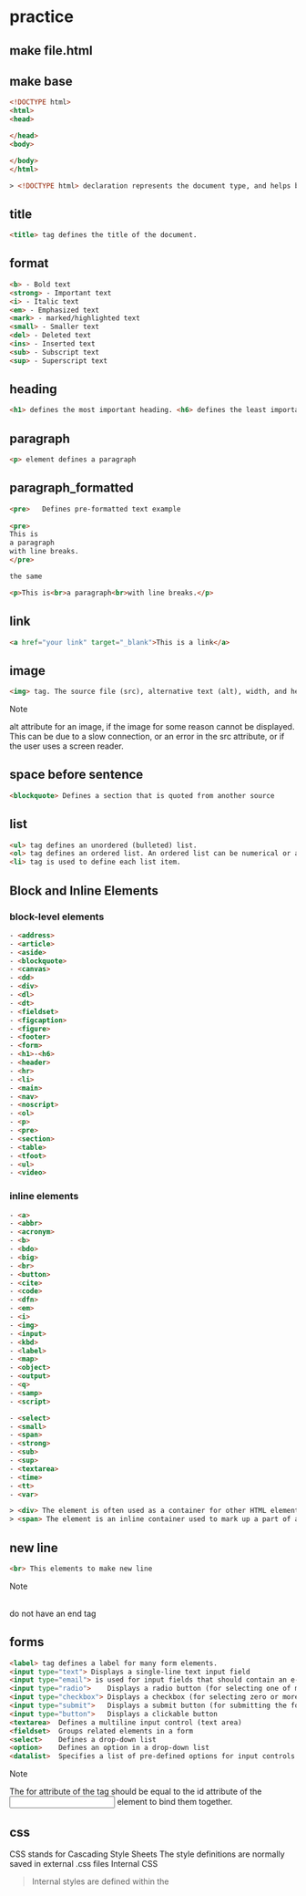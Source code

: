 # practice
## make file.html
## make base
```html
<!DOCTYPE html>
<html>
<head>

</head>
<body>

</body>
</html> 
```
```html
> <!DOCTYPE html> declaration represents the document type, and helps browsers to display web pages correctly
```

## title
```html
<title> tag defines the title of the document.
```

## format
```html
<b> - Bold text
<strong> - Important text
<i> - Italic text
<em> - Emphasized text
<mark> - marked/highlighted text
<small> - Smaller text
<del> - Deleted text
<ins> - Inserted text
<sub> - Subscript text
<sup> - Superscript text
```

## heading
```html
<h1> defines the most important heading. <h6> defines the least important heading
```

## paragraph
```html
<p> element defines a paragraph
```

## paragraph_formatted
```html
<pre>	Defines pre-formatted text example
 
<pre>
This is
a paragraph
with line breaks.
</pre> 

the same 

<p>This is<br>a paragraph<br>with line breaks.</p>
```

## link
```html
<a href="your link" target="_blank">This is a link</a>
```

## image
```html
<img> tag. The source file (src), alternative text (alt), width, and height are provided as attributes
```
> [!NOTE]
> alt attribute for an image, if the image for some reason cannot be displayed. This can be due to a slow connection, or an error in the src attribute, or if the user uses a screen reader.

## space before sentence
```html
<blockquote> Defines a section that is quoted from another source
```
## list
```html
<ul> tag defines an unordered (bulleted) list.
<ol> tag defines an ordered list. An ordered list can be numerical or alphabetical.
<li> tag is used to define each list item.
```

## Block and Inline Elements
### block-level elements
```html
- <address>
- <article>
- <aside>
- <blockquote>
- <canvas>
- <dd>
- <div>
- <dl>
- <dt>
- <fieldset>
- <figcaption>
- <figure>
- <footer>
- <form>
- <h1>-<h6>
- <header>
- <hr>
- <li>
- <main>
- <nav>
- <noscript>
- <ol>
- <p>
- <pre>
- <section>
- <table>
- <tfoot>
- <ul>
- <video>
```
### inline elements
```html
- <a>
- <abbr>
- <acronym>
- <b>
- <bdo>
- <big>
- <br>
- <button>
- <cite>
- <code>
- <dfn>
- <em>
- <i>
- <img>
- <input>
- <kbd>
- <label>
- <map>
- <object>
- <output>
- <q>
- <samp>
- <script>
```
```html
- <select>
- <small>
- <span>
- <strong>
- <sub>
- <sup>
- <textarea>
- <time>
- <tt>
- <var>
```

```html
> <div> The element is often used as a container for other HTML elements.
> <span> The element is an inline container used to mark up a part of a text, or a part of a document.
```

## new line
```html
<br> This elements to make new line
```
> [!NOTE]
> <br> do not have an end tag

## forms
```html
<label> tag defines a label for many form elements.
<input type="text">	Displays a single-line text input field
<input type="email"> is used for input fields that should contain an e-mail address.
<input type="radio">	Displays a radio button (for selecting one of many choices)
<input type="checkbox">	Displays a checkbox (for selecting zero or more of many choices)
<input type="submit">	Displays a submit button (for submitting the form)
<input type="button">	Displays a clickable button
<textarea>	Defines a multiline input control (text area)
<fieldset>	Groups related elements in a form
<select>	Defines a drop-down list
<option>	Defines an option in a drop-down list
<datalist>	Specifies a list of pre-defined options for input controls
```
> [!NOTE]
> The for attribute of the <label> tag should be equal to the id attribute of the <input> element to bind them together.

## css
CSS stands for Cascading Style Sheets
The style definitions are normally saved in external .css files
Internal CSS
> Internal styles are defined within the <style> element, inside the <head> section of an HTML page
Inline CSS
> Inline styles are defined within the "style" attribute of the relevant element
External CSS
> If some properties have been defined for the same selector (element) in different style sheets after the link to the external style sheet by <link> element, inside the <head> section of an HTML page
> [!NOTE]
> universal selector (*) selects all HTML elements on the page.
> write a period (.) character, followed by the class name.
> write a hash (#) character, followed by the id of the element.

## color
In CSS, colors can also be specified using RGB values, HEX values, HSL values, RGBA values, and HSLA values
```css
background-color: DodgerBlue;
color: Tomato;
border: 2px solid Violet;
```

## background
### background-color
background-color property specifies the background color of an element.
opacity property specifies the opacity/transparency of an element. It can take a value from 0.0 - 1.0. The lower value, the more transparent
### background-image
background-image property specifies an image to use as the background of an element.
By default, the image is repeated so it covers the entire element we can use background-repeat: no-repeat;
background-position property is used to specify the position of the background image.
The background-attachment property specifies whether the background image should scroll or be fixed (will not scroll with the rest of the page)
background-size property specifies the size of the background images.

## border
border-width property specifies the width of the four borders
border-style property specifies what kind of border
border-color property is used to set the color of the four borders
shorten the code, it is also possible to specify all the individual border properties in one property an example (border: 5px solid red;)

## margin
margin	A shorthand property for setting all the margin properties in one declaration

## padding
padding	A shorthand property for setting all the padding properties in one declaration

## display
block
- take full width if no width
- add line break
- respect padding , margin , width , hight

inline
- do not respect width, height
- respect padding and margin [just left + right]
- do not add line break
- allow elements before and after it

inline-block
- allow elements before and after it
- respect padding, margin, width, height

display: none; The element will be hidden, and the page will be displayed as if the element is not there
visibility:hidden; the element will still take up the same space as before. The element will be hidden, but still affect the layout

## overflow
overflow property controls what happens to content that is too big to fit into an area
- visible - Default. The overflow is not clipped. The content renders outside the element's box
- hidden - The overflow is clipped, and the rest of the content will be invisible
- scroll - The overflow is clipped, and a scrollbar is added to see the rest of the content
- auto - Similar to scroll, but it adds scrollbars only when necessary

## text
text-align property is used to set the horizontal alignment of a text
direction and unicode-bidi properties can be used to change the text direction of an element
vertical-align property sets the vertical alignment of an element
vertical-align property sets the vertical alignment of an element
text-transform property is used to specify uppercase and lowercase letters in a text
letter-spacing property is used to specify the space between the characters in a text
line-height property is used to specify the space between lines
word-spacing property is used to specify the space between the words in a text
white-space property specifies how white-space inside an element is handled
font-family property to specify the font of a text
> [!NOTE]
> inherit keyword specifies that a property should inherit its value from its parent element.
